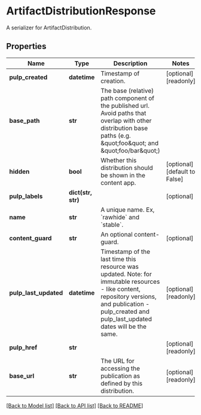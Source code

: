# ArtifactDistributionResponse

A serializer for ArtifactDistribution.
## Properties
Name | Type | Description | Notes
------------ | ------------- | ------------- | -------------
**pulp_created** | **datetime** | Timestamp of creation. | [optional] [readonly] 
**base_path** | **str** | The base (relative) path component of the published url. Avoid paths that                     overlap with other distribution base paths (e.g. \&quot;foo\&quot; and \&quot;foo/bar\&quot;) | 
**hidden** | **bool** | Whether this distribution should be shown in the content app. | [optional] [default to False]
**pulp_labels** | **dict(str, str)** |  | [optional] 
**name** | **str** | A unique name. Ex, &#x60;rawhide&#x60; and &#x60;stable&#x60;. | 
**content_guard** | **str** | An optional content-guard. | [optional] 
**pulp_last_updated** | **datetime** | Timestamp of the last time this resource was updated. Note: for immutable resources - like content, repository versions, and publication - pulp_created and pulp_last_updated dates will be the same. | [optional] [readonly] 
**pulp_href** | **str** |  | [optional] [readonly] 
**base_url** | **str** | The URL for accessing the publication as defined by this distribution. | [optional] [readonly] 

[[Back to Model list]](../README.md#documentation-for-models) [[Back to API list]](../README.md#documentation-for-api-endpoints) [[Back to README]](../README.md)


